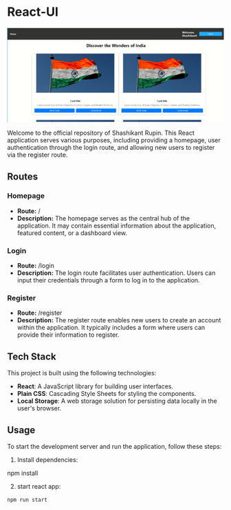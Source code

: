 # React-UI
![Homepage Screenshot](./image.png)

Welcome to the official repository of Shashikant Rupin. This React application serves various purposes, including providing a homepage, user authentication through the login route, and allowing new users to register via the register route.

## Routes

### Homepage
- **Route:** /
- **Description:** The homepage serves as the central hub of the application. It may contain essential information about the application, featured content, or a dashboard view.

### Login
- **Route:** /login
- **Description:** The login route facilitates user authentication. Users can input their credentials through a form to log in to the application.

### Register
- **Route:** /register
- **Description:** The register route enables new users to create an account within the application. It typically includes a form where users can provide their information to register.

## Tech Stack
 
This project is built using the following technologies:

- **React**: A JavaScript library for building user interfaces.
- **Plain CSS**: Cascading Style Sheets for styling the components.
- **Local Storage**: A web storage solution for persisting data locally in the user's browser.


## Usage

To start the development server and run the application, follow these steps:

1. Install dependencies:


npm install


2. start react app:
```bash
npm run start

 
